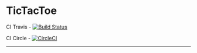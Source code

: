 # TicTacToe

CI Travis - [![Build Status](https://api.travis-ci.org/manjunathc23/TicTacToe.svg?branch=master)](https://api.travis-ci.org/manjunathc23/TicTacToe)

CI Circle - [![CircleCI](https://circleci.com/gh/manjunathc23/TicTacToe.svg?style=svg)](https://circleci.com/gh/manjunathc23/TicTacToe)

---
